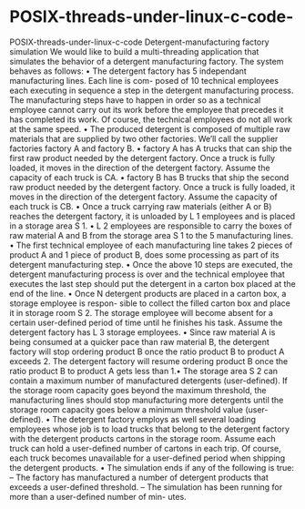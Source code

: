 # POSIX-threads-under-linux-c-code-
POSIX-threads-under-linux-c-code 
Detergent-manufacturing factory simulation
We would like to build a multi-threading application that simulates the behavior of a
detergent manufacturing factory. The system behaves as follows:
• The detergent factory has 5 independant manufacturing lines. Each line is com-
posed of 10 technical employees each executing in sequence a step in the detergent
manufacturing process. The manufacturing steps have to happen in order so as a
technical employee cannot carry out its work before the employee that precedes it
has completed its work. Of course, the technical employees do not all work at the
same speed.
• The produced detergent is composed of multiple raw materials that are supplied by
two other factories. We’ll call the supplier factories factory A and factory B.
• factory A has A trucks that can ship the first raw product needed by the detergent
factory. Once a truck is fully loaded, it moves in the direction of the detergent
factory. Assume the capacity of each truck is CA.
• factory B has B trucks that ship the second raw product needed by the detergent
factory. Once a truck is fully loaded, it moves in the direction of the detergent
factory. Assume the capacity of each truck is CB.
• Once a truck carrying raw materials (either A or B) reaches the detergent factory, it
is unloaded by L 1 employees and is placed in a storage area S 1.
• L 2 employees are responsible to carry the boxes of raw material A and B from the
storage area S 1 to the 5 manufacturing lines.
• The first technical employee of each manufacturing line takes 2 pieces of product A
and 1 piece of product B, does some processing as part of its detergent manufacturing
step.
• Once the above 10 steps are executed, the detergent manufacturing process is over
and the technical employee that executes the last step should put the detergent in a
carton box placed at the end of the line.
• Once N detergent products are placed in a carton box, a storage employee is respon-
sible to collect the filled carton box and place it in storage room S 2. The storage
employee will become absent for a certain user-defined period of time until he finishes
his task. Assume the detergent factory has L 3 storage employees.
• Since raw material A is being consumed at a quicker pace than raw material B, the
detergent factory will stop ordering product B once the ratio product B to product
A exceeds 2. The detergent factory will resume ordering product B once the ratio
product B to product A gets less than 1.• The storage area S 2 can contain a maximum number of manufactured detergents
(user-defined). If the storage room capacity goes beyond the maximum threshold,
the manufacturing lines should stop manufacturing more detergents until the storage
room capacity goes below a minimum threshold value (user-defined).
• The detergent factory employs as well several loading employees whose job is to load
trucks that belong to the detergent factory with the detergent products cartons in
the storage room. Assume each truck can hold a user-defined number of cartons in
each trip. Of course, each truck becomes unavailable for a user-defined period when
shipping the detergent products.
• The simulation ends if any of the following is true:
– The factory has manufactured a number of detergent products that exceeds a
user-defined threshold.
– The simulation has been running for more than a user-defined number of min-
utes.
